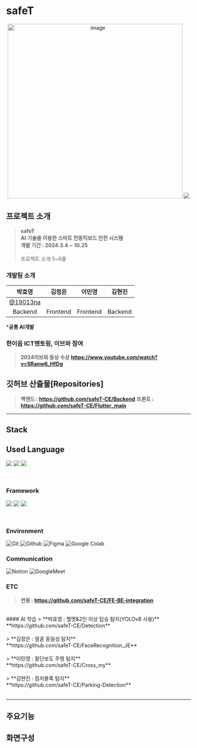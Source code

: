 # safeT

<div align="center">
  <img width="477" alt="image" src="https://github.com/user-attachments/assets/027be16c-2f31-4995-96ac-cb717babc8e8">
  <img src="https://hits.seeyoufarm.com/api/count/incr/badge.svg?url=https://github.com/safeT-CE&count_bg=%23FFC107&title_bg=%23555555&icon=github.svg&icon_color=%23FFFFFF&title=hits&edge_flat=false" />
</div>


## 프로젝트 소개
> **safeT** </br> **AI 기술을 이용한 스마트 전동킥보드 안전 시스템**</br> **개발 기간 : 2024.3.4 ~ 10.25**
</br></br>
프로젝트 소개 5~6줄


### 개발팀 소개
|      박효영      |      김정은      |      이민영      |      김현진      |
|:-------------:|:-------------:|:-------------:|:-------------:|
| [@19013na](https://github.com/19013na) |  |  |  |
|      Backend       |     Frontend     |     Frontend     |   Backend   |

***공통 AI개발**

### 한이음 ICT멘토링, 이브와 참여 
> **2024이브와 동상 수상**
> **https://www.youtube.com/watch?v=SRanw6_HfDg**


## 깃허브 산출물[Repositories]
> **백엔드 : https://github.com/safeT-CE/Backend**
> **프론트 : https://github.com/safeT-CE/Flutter_main**
---

## Stack
## Used Language
<p align="left">
<img src="https://img.shields.io/badge/Java-ECD53F?style=for-the-badge&logo=java&logoColor=white"/>
<img src="https://img.shields.io/badge/Dart-0175C2?style=for-the-badge&logo=dart&logoColor=white"/>
<img src="https://img.shields.io/badge/Python-E52121?style=for-the-badge&logo=python&logoColor=white"/>
</p><br/>

### Framework
<p align="left">
<img src="https://img.shields.io/badge/SpringBoot-6DB33F?style=for-the-badge&logo=springboot&logoColor=white"/>
<img src="https://img.shields.io/badge/Flask-4A154B?style=for-the-badge&logo=flask&logoColor=white"/>
<img src="https://img.shields.io/badge/Flutter-02569B?style=for-the-badge&logo=flutter&logoColor=white"/>
</p><br/>

### Environment
![Git](https://img.shields.io/badge/Git-F05032?style=for-the-badge&logo=Git&logoColor=white)
![Github](https://img.shields.io/badge/GitHub-181717?style=for-the-badge&logo=GitHub&logoColor=white)
![Figma](https://img.shields.io/badge/figma-F24E1E.svg?style=for-the-badge&logo=figma&logoColor=white)
![Google Colab](https://img.shields.io/badge/Google%20Colab-F9AB00?style=for-the-badge&logo=Google-Colab&logoColor=white)

### Communication
![Notion](https://img.shields.io/badge/Notion-000000?style=for-the-badge&logo=Notion&logoColor=white)
![GoogleMeet](https://img.shields.io/badge/GoogleMeet-00897B?style=for-the-badge&logo=Google%20Meet&logoColor=white)

### ETC
> **연동 : https://github.com/safeT-CE/FE-BE-integration**
</br>
#### AI 학습
> **박효영 : 헬멧&2인 이상 탑승 탐지(YOLOv8 사용)** <br/> **https://github.com/safeT-CE/Detection** <br/><br/>
> **김정은 : 얼굴 동일성 탐지** <br/> **https://github.com/safeT-CE/FaceRecognition_JE** <br/><br/>
> **이민영 : 횡단보도 주행 탐지** <br/> **https://github.com/safeT-CE/Cross_my** <br/><br/>
> **김현진 : 점자블록 탐지** <br/> **https://github.com/safeT-CE/Parking-Detection** <br/><br/>

---

## 주요기능

## 화면구성
